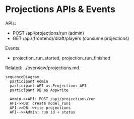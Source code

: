 # Projections APIs & Events

APIs:
- POST /api/projections/run (admin)
- GET /api/(frontend)/draft/players (consume projections)

Events:
- projection_run_started, projection_run_finished

Related: ../overview/projections.md

```mermaid
sequenceDiagram
  participant Admin
  participant API as Projections API
  participant DB as Appwrite

  Admin->>API: POST /api/projections/run
  API->>DB: create model_runs
  API->>DB: write projections
  API-->>Admin: run id + status
```


